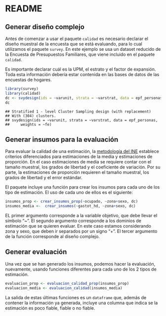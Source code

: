 README
================

## Generar diseño complejo

Antes de comenzar a usar el paquete `calidad` es necesario declarar el
diseño muestral de la encuesta que se está evaluando, para lo cual
utilizamos el paquete `survey`. En este ejemplo se usa un dataset
reducido de la Encuesta de Presupuestos Familiares, que viene incluido
en el paquete `calidad`.

Es importante declarar cuál es la UPM, el estrato y el factor de
expansión. Toda esta información debería estar contenida en las bases
de datos de las encuestas de hogares.

``` r
library(survey)
library(calidad)
dc <- svydesign(ids = ~varunit, strata = ~varstrat, data = epf_personas, weights = ~fe)
dc
```

    ## Stratified 1 - level Cluster Sampling design (with replacement)
    ## With (304) clusters.
    ## svydesign(ids = ~varunit, strata = ~varstrat, data = epf_personas, 
    ##     weights = ~fe)

## Generar insumos para la evaluación

Para evaluar la calidad de una estimación, la [metodología del
INE](https://www.ine.cl/docs/default-source/documentos-de-trabajo/20200318-lineamientos-medidas-de-precisi%C3%B3n.pdf?sfvrsn=f1ab2dbe_4)
establece criterios diferenciados para estimaciones de la media y
estimaciones de proporción. En el caso estimaciones de media se requiere
contar con el tamaño muestral, los grados de libertad y el coeficiente
de variación. Por su parte, la estimaciones de proporción requieren el
tamaño muestral, los grados de libertad y el error estándar.

El paquete incluye una función para crear los insumos para cada uno de
los tipo de estimación. El uso de cada uno de ellos es el siguiente:

``` r
insumos_prop <- crear_insumos_prop(~ocupado, ~zona+sexo, dc)
insumos_media <-  crear_insumos(~gastot_hd, ~zona+sexo, dc)
```

EL primer argumento corresponde a la variable objetivo, que debe llevar
el símbolo “\~”. El segundo argumento corresponde a los dominios de
estimación que se quieren evaluar. En este caso estamos considerando
zona y sexo, que deben ir separados por un signo “+”. El tercer
argumento de la función corresponde al diseño complejo.

## Generar evaluación

Una vez que se han generado los insumos, podemos hacer la evaluación,
nuevamente, usando funciones diferentes para cada uno de los 2 tipos de
estimación.

``` r
evaluacion_prop <- evaluacion_calidad_prop(insumos_prop)
evaluacion_media <- evaluacion_calidad(insumos_media)
```

La salida de estas últimas funciones es un `dataframe` que, además de
contener la información ya generada, incluye una columna que indica se
la estimación es poco fiable, fiable o no fiable.
